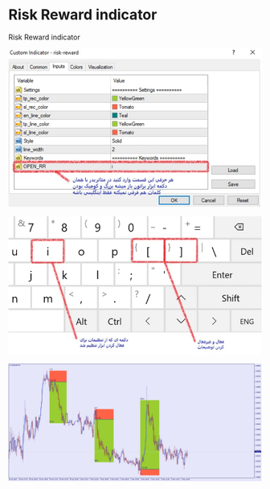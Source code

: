 # Risk Reward indicator
 Risk Reward indicator

![](https://github.com/NEO-Reverser/Risk-Reward-indicator/blob/main/images/1.jpg)



![](https://github.com/NEO-Reverser/Risk-Reward-indicator/blob/main/images/2.jpg)



![](https://github.com/NEO-Reverser/Risk-Reward-indicator/blob/main/images/3.jpg)
